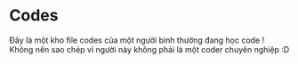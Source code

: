 # Codes
Đây là một kho file codes của một người bình thường đang học code ! Không nên sao chép vì người này không phải là một coder chuyên nghiệp :D
